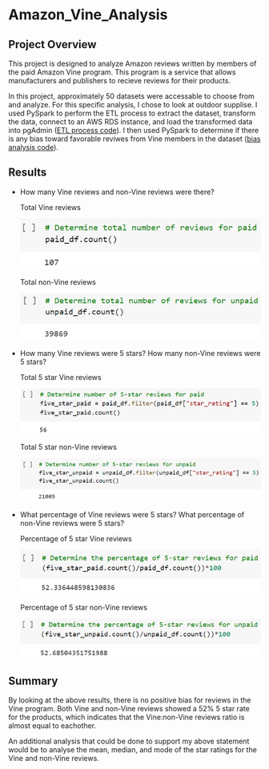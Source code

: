 # Amazon_Vine_Analysis

## Project Overview

This project is designed to analyze Amazon reviews written by members of the paid Amazon Vine program. This program is a service that allows manufacturers and publishers to recieve reviews for their products. 

In this project, approximately 50 datasets were accessable to choose from and analyze. For this specific analysis, I chose to look at outdoor supplise. I used PySpark to perform the ETL process to extract the dataset, transform the data, connect to an AWS RDS instance, and load the transformed data into pgAdmin ([ETL process code](https://github.com/Ariannatopbjerg/Amazon_Vine_Analysis/blob/main/Amazon_Reviews_ETL.ipynb)). I then used PySpark to determine if there is any bias toward favorable reviwes from Vine members in the dataset ([bias analysis code](https://github.com/Ariannatopbjerg/Amazon_Vine_Analysis/blob/main/Vine_Review_Analysis.ipynb)). 

## Results

- How many Vine reviews and non-Vine reviews were there?

  Total Vine reviews

  ![](https://github.com/Ariannatopbjerg/Amazon_Vine_Analysis/blob/main/images/total_paid.PNG)

  Total non-Vine reviews

  ![](https://github.com/Ariannatopbjerg/Amazon_Vine_Analysis/blob/main/images/total_unpaid.PNG)

- How many Vine reviews were 5 stars? How many non-Vine reviews were 5 stars?

  Total 5 star Vine reviews

  ![](https://github.com/Ariannatopbjerg/Amazon_Vine_Analysis/blob/main/images/5star_paid.PNG)

  Total 5 star non-Vine reviews

  ![](https://github.com/Ariannatopbjerg/Amazon_Vine_Analysis/blob/main/images/5star_unpaid.PNG)

- What percentage of Vine reviews were 5 stars? What percentage of non-Vine reviews were 5 stars?

  Percentage of 5 star Vine reviews

  ![](https://github.com/Ariannatopbjerg/Amazon_Vine_Analysis/blob/main/images/percent_paid.PNG)

  Percentage of 5 star non-Vine reviews

  ![](https://github.com/Ariannatopbjerg/Amazon_Vine_Analysis/blob/main/images/percent_unpaid.PNG)

## Summary

By looking at the above results, there is no positive bias for reviews in the Vine program. Both Vine and non-Vine reviews showed a 52% 5 star rate for the products, which indicates that the Vine:non-Vine reviews ratio is almost equal to eachother.

An additional analysis that could be done to support my above statement would be to analyse the mean, median, and mode of the star ratings for the Vine and non-Vine reviews.

